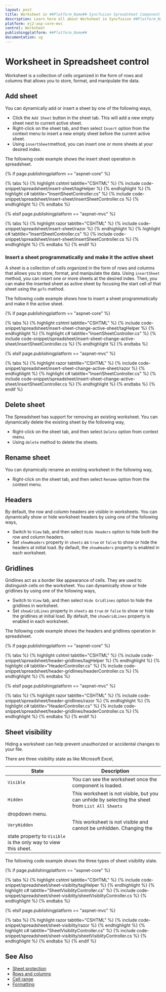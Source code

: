 ```yaml
---
layout: post
title: Worksheet in ##Platform_Name## Syncfusion Spreadsheet Component
description: Learn here all about Worksheet in Syncfusion ##Platform_Name## Spreadsheet component of Syncfusion Essential JS 2 and more.
platform: ej2-asp-core-mvc
control: Worksheet
publishingplatform: ##Platform_Name##
documentation: ug
---
```



# Worksheet in Spreadsheet control

Worksheet is a collection of cells organized in the form of rows and columns that allows you to store, format, and manipulate the data.

## Add sheet

You can dynamically add or insert a sheet by one of the following ways,

* Click the `Add Sheet` button in the sheet tab. This will add a new empty sheet next to current active sheet.
* Right-click on the sheet tab, and then select `Insert` option from the context menu to insert a new empty sheet before the current active sheet.
* Using `insertSheet`method, you can insert one or more sheets at your desired index.

The following code example shows the insert sheet operation in spreadsheet.

{% if page.publishingplatform == "aspnet-core" %}

{% tabs %}
{% highlight cshtml tabtitle="CSHTML" %}
{% include code-snippet/spreadsheet/insert-sheet/tagHelper %}
{% endhighlight %}
{% highlight c# tabtitle="InsertSheetController.cs" %}
{% include code-snippet/spreadsheet/insert-sheet/insertSheetController.cs %}
{% endhighlight %}
{% endtabs %}

{% elsif page.publishingplatform == "aspnet-mvc" %}

{% tabs %}
{% highlight razor tabtitle="CSHTML" %}
{% include code-snippet/spreadsheet/insert-sheet/razor %}
{% endhighlight %}
{% highlight c# tabtitle="InsertSheetController.cs" %}
{% include code-snippet/spreadsheet/insert-sheet/insertSheetController.cs %}
{% endhighlight %}
{% endtabs %}
{% endif %}

### Insert a sheet programmatically and make it the active sheet

A sheet is a collection of cells organized in the form of rows and columns that allows you to store, format, and manipulate the data. Using `insertSheet` method, you can insert one or more sheets at the desired index. Then, you can make the inserted sheet as active sheet by focusing the start cell of that sheet using the `goTo` method.

The following code example shows how to insert a sheet programmatically and make it the active sheet.

{% if page.publishingplatform == "aspnet-core" %}

{% tabs %}
{% highlight cshtml tabtitle="CSHTML" %}
{% include code-snippet/spreadsheet/insert-sheet-change-active-sheet/tagHelper %}
{% endhighlight %}
{% highlight c# tabtitle="InsertSheetController.cs" %}
{% include code-snippet/spreadsheet/insert-sheet-change-active-sheet/insertSheetController.cs %}
{% endhighlight %}
{% endtabs %}

{% elsif page.publishingplatform == "aspnet-mvc" %}

{% tabs %}
{% highlight razor tabtitle="CSHTML" %}
{% include code-snippet/spreadsheet/insert-sheet-change-active-sheet/razor %}
{% endhighlight %}
{% highlight c# tabtitle="InsertSheetController.cs" %}
{% include code-snippet/spreadsheet/insert-sheet-change-active-sheet/insertSheetController.cs %}
{% endhighlight %}
{% endtabs %}
{% endif %}


## Delete sheet

The Spreadsheet has support for removing an existing worksheet. You can dynamically delete the existing sheet by the following way,

* Right-click on the sheet tab, and then select `Delete` option from context menu.
* Using `delete` method to delete the sheets.

## Rename sheet

You can dynamically rename an existing worksheet in the following way,

* Right-click on the sheet tab, and then select `Rename` option from the context menu.

## Headers

By default, the row and column headers are visible in worksheets. You can dynamically show or hide worksheet headers by using one of the following ways,

* Switch to `View` tab, and then select `Hide Headers` option to hide both the row and column headers.
* Set `showHeaders` property in `sheets` as `true` or `false` to show or hide the headers at initial load. By default, the `showHeaders` property is enabled in each worksheet.

## Gridlines

Gridlines act as a border like appearance of cells. They are used to distinguish cells on the worksheet. You can dynamically show or hide gridlines by using one of the following ways,

* Switch to `View` tab, and then select `Hide Gridlines` option to hide the gridlines in worksheet.
* Set `showGridLines` property in `sheets` as `true` or `false` to show or hide the gridlines at initial load. By default, the `showGridLines` property is enabled in each worksheet.

The following code example shows the headers and gridlines operation in spreadsheet.

{% if page.publishingplatform == "aspnet-core" %}

{% tabs %}
{% highlight cshtml tabtitle="CSHTML" %}
{% include code-snippet/spreadsheet/header-gridlines/tagHelper %}
{% endhighlight %}
{% highlight c# tabtitle="HeaderController.cs" %}
{% include code-snippet/spreadsheet/header-gridlines/headerController.cs %}
{% endhighlight %}
{% endtabs %}

{% elsif page.publishingplatform == "aspnet-mvc" %}

{% tabs %}
{% highlight razor tabtitle="CSHTML" %}
{% include code-snippet/spreadsheet/header-gridlines/razor %}
{% endhighlight %}
{% highlight c# tabtitle="HeaderController.cs" %}
{% include code-snippet/spreadsheet/header-gridlines/headerController.cs %}
{% endhighlight %}
{% endtabs %}
{% endif %}

## Sheet visibility

Hiding a worksheet can help prevent unauthorized or accidental changes to your file.

There are three visibility state as like Microsoft Excel,

| State | Description |
|-------|---------|
| `Visible` | You can see the worksheet once the component is loaded. |
| `Hidden` | This worksheet is not visible, but you can unhide by selecting the sheet from `List All Sheets`
dropdown menu. |
| `VeryHidden` | This worksheet is not visible and cannot be unhidden. Changing the
state property to `Visible` is the only way to view this sheet. |

The following code example shows the three types of sheet visibility state.

{% if page.publishingplatform == "aspnet-core" %}

{% tabs %}
{% highlight cshtml tabtitle="CSHTML" %}
{% include code-snippet/spreadsheet/sheet-visiblity/tagHelper %}
{% endhighlight %}
{% highlight c# tabtitle="SheetVisiblityController.cs" %}
{% include code-snippet/spreadsheet/sheet-visiblity/sheetVisiblityController.cs %}
{% endhighlight %}
{% endtabs %}

{% elsif page.publishingplatform == "aspnet-mvc" %}

{% tabs %}
{% highlight razor tabtitle="CSHTML" %}
{% include code-snippet/spreadsheet/sheet-visiblity/razor %}
{% endhighlight %}
{% highlight c# tabtitle="SheetVisiblityController.cs" %}
{% include code-snippet/spreadsheet/sheet-visiblity/sheetVisiblityController.cs %}
{% endhighlight %}
{% endtabs %}
{% endif %}



## See Also

* [Sheet protection](./protect-sheet)
* [Rows and columns](./rows-and-columns)
* [Cell range](./cell-range)
* [Formatting](./formatting)
